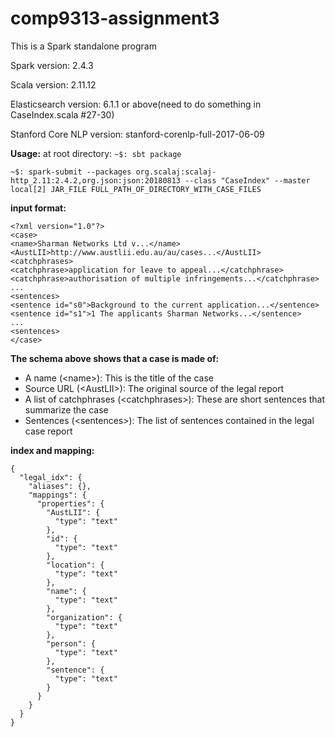 # comp9313-assignment3

This is a Spark standalone program

Spark version: 2.4.3

Scala version: 2.11.12

Elasticsearch version: 6.1.1 or above(need to do something in CaseIndex.scala #27-30)

Stanford Core NLP version: stanford-corenlp-full-2017-06-09

**Usage:**
at root directory:
`~$: sbt package`

`~$: spark-submit --packages org.scalaj:scalaj-http_2.11:2.4.2,org.json:json:20180813 --class "CaseIndex"
--master local[2] JAR_FILE FULL_PATH_OF_DIRECTORY_WITH_CASE_FILES`

**input format:**
```
<?xml version="1.0"?>
<case>
<name>Sharman Networks Ltd v...</name>
<AustLII>http://www.austlii.edu.au/au/cases...</AustLII>
<catchphrases>
<catchphrase>application for leave to appeal...</catchphrase>
<catchphrase>authorisation of multiple infringements...</catchphrase>
...
<sentences>
<sentence id="s0">Background to the current application...</sentence>
<sentence id="s1">1 The applicants Sharman Networks...</sentence>
...
<sentences>
</case>
```

**The schema above shows that a case is made of:**
* A name (\<name\>): This is the title of the case
* Source URL (\<AustLII\>): The original source of the legal report
* A list of catchphrases (\<catchphrases\>): These are short sentences that summarize the
case
* Sentences (\<sentences\>): The list of sentences contained in the legal case report

**index and mapping:**
```
{
  "legal_idx": {
    "aliases": {},
    "mappings": {
      "properties": {
        "AustLII": {
          "type": "text"
        },
        "id": {
          "type": "text"
        },
        "location": {
          "type": "text"
        },
        "name": {
          "type": "text"
        },
        "organization": {
          "type": "text"
        },
        "person": {
          "type": "text"
        },
        "sentence": {
          "type": "text"
        }
      }
    }
  }
}
```
